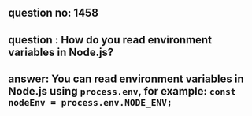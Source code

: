 
      
## question no: 1458

## question : How do you read environment variables in Node.js?

## answer: You can read environment variables in Node.js using `process.env`, for example: `const nodeEnv = process.env.NODE_ENV;`
      